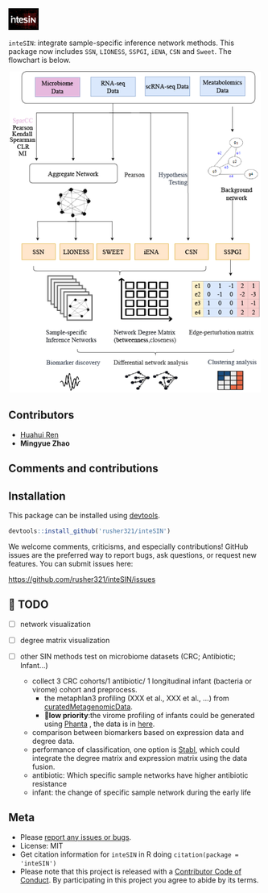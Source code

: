 <img src="data/logo.png" width="60">

`inteSIN`: integrate sample-specific inference network methods. This package now includes `SSN`, `LIONESS`, `SSPGI`, `iENA`, `CSN` and `Sweet`. The flowchart is below. 

<p align="center"><img src="data/SIN_flow.png" width="500"></p>

Contributors
------------

-   [Huahui Ren](https://github.com/rusher321)
-   **Mingyue Zhao**

Comments and contributions
--------------------------

Installation
------------

This package can be installed using [devtools](http://cran.r-project.org/web/packages/devtools/index.html).

``` r
devtools::install_github('rusher321/inteSIN')
```

We welcome comments, criticisms, and especially contributions! GitHub
issues are the preferred way to report bugs, ask questions, or request
new features. You can submit issues here:

<https://github.com/rusher321/inteSIN/issues>

🥶 TODO
------------
- [ ] network visualization
- [ ] degree matrix visualization
- [ ] other SIN methods test on microbiome datasets (CRC; Antibiotic; Infant...)

    - collect 3 CRC cohorts/1 antibiotic/ 1 longitudinal infant (bacteria or virome) cohort and preprocess.
       - the metaphlan3 profiling (XXX et al., XXX et al., ...) from  [curatedMetagenomicData](https://github.com/waldronlab/curatedMetagenomicData).
       - 🦊**low priority**:the virome profiling of infants could be generated using [Phanta](https://www.nature.com/articles/s41587-023-01799-4#additional-information) , the data is in [here](https://www.nature.com/articles/s41587-023-01799-4#additional-information).
    - comparison between biomarkers based on expression data and degree data.
    - performance of classification, one option is [Stabl](https://www.nature.com/articles/s41587-023-02033-x), which could integrate the degree matrix and expression matrix using the data fusion.
    - antibiotic: Which specific sample networks have higher antibiotic resistance
    - infant: the change of specific sample network during the early life

Meta
----

-   Please [report any issues or
    bugs](https://github.com/rusher321/inteSIN/issues).
-   License: MIT
-   Get citation information for `inteSIN` in R doing
    `citation(package = 'inteSIN')`
-   Please note that this project is released with a [Contributor Code
    of Conduct](CONDUCT.md). By participating in this project you agree
    to abide by its terms.
